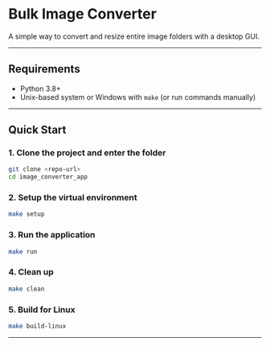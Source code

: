 # Bulk Image Converter

A simple way to convert and resize entire image folders with a desktop GUI.

---

## Requirements

- Python 3.8+
- Unix-based system or Windows with `make` (or run commands manually)

---

## Quick Start

### 1. Clone the project and enter the folder

```bash
git clone <repo-url>
cd image_converter_app
```

### 2. Setup the virtual environment

```bash
make setup
```

### 3. Run the application

```bash
make run
```

### 4. Clean up

```bash
make clean
```

### 5. Build for Linux

```bash
make build-linux
```

---

